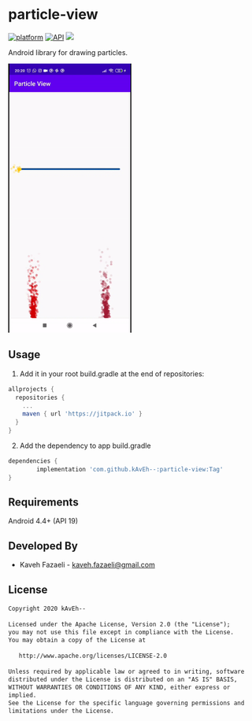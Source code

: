 # particle-view

[![platform](https://img.shields.io/badge/platform-Android-green.svg)](https://www.android.com)
[![API](https://img.shields.io/badge/API-19%2B-brightgreen.svg?style=flat)](https://android-arsenal.com/api?level=19)
[![](https://jitpack.io/v/kAvEh--/particle-view.svg)](https://jitpack.io/#kAvEh--/particle-view)

Android library for drawing particles.

[<img src="screenshot/particle.gif" width="250" />]()

## Usage

1. Add it in your root build.gradle at the end of repositories:
```groovy
allprojects {
  repositories {
    ...
    maven { url 'https://jitpack.io' }
  }
}
```
2. Add the dependency to app build.gradle
```groovy
dependencies {
        implementation 'com.github.kAvEh--:particle-view:Tag'
}
```

## Requirements
Android 4.4+ (API 19)

## Developed By
* Kaveh Fazaeli - <kaveh.fazaeli@gmail.com>

## License

    Copyright 2020 kAvEh--

    Licensed under the Apache License, Version 2.0 (the "License");
    you may not use this file except in compliance with the License.
    You may obtain a copy of the License at

       http://www.apache.org/licenses/LICENSE-2.0

    Unless required by applicable law or agreed to in writing, software
    distributed under the License is distributed on an "AS IS" BASIS,
    WITHOUT WARRANTIES OR CONDITIONS OF ANY KIND, either express or implied.
    See the License for the specific language governing permissions and
    limitations under the License.

